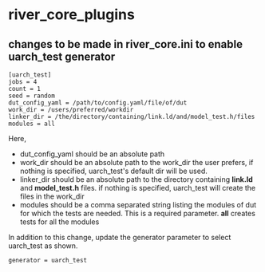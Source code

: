 # river_core_plugins

## changes to be made in river_core.ini to enable uarch_test generator
```
[uarch_test]
jobs = 4
count = 1
seed = random
dut_config_yaml = /path/to/config.yaml/file/of/dut
work_dir = /users/preferred/workdir
linker_dir = /the/directory/containing/link.ld/and/model_test.h/files
modules = all
```
Here, 
- dut_config_yaml should be an absolute path
- work_dir should be an absolute path to the work_dir the user prefers, if nothing is specified, uarch_test's default dir will be used.
- linker_dir should be an absolute path to the directory containing **link.ld** and **model_test.h** files. if nothing is specified, uarch_test will create the files in the work_dir
- modules should be a comma separated string listing the modules of dut for which the tests are needed. This is a required parameter. **all** creates tests for all the modules

In addition to this change, update the generator parameter to select uarch_test as shown.
```
generator = uarch_test
```
